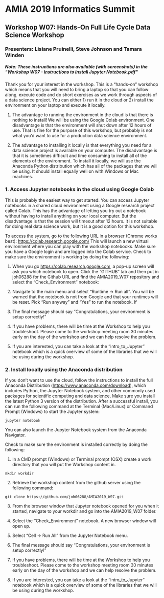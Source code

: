 # AMIA 2019 Informatics Summit
## Workshop W07: Hands-On Full Life Cycle Data Science Workshop
### Presenters: Lisiane Pruinelli, Steve Johnson and Tamara Winden


##### Note: These instructions are also available (with screenshots) in the "Workshop W07 - Instructions to Install Jupyter Notebook.pdf"
Thank you for your interest in the workshop.  This is a “hands-on” workshop which means that you will need to bring a laptop so that you can follow along, execute code and do short exercises as we work through aspects of a data science project.  You can either 1) run it in the cloud or 2) install the environment on your laptop and execute it locally.  

1.	The advantage to running the environment in the cloud is that there is nothing to install!  We will be using the Google Colab environment.  One disadvantage is that the environment will shut down after 12 hours of use.  That is fine for the purpose of this workshop, but probably is not what you’d want to use for a production data science environment.

2.	The advantage to installing it locally is that everything you need for a data science project is available on your computer.  The disadvantage is that it is sometimes difficult and time consuming to install all of the elements of the environment.  To install it locally, we will use the Anaconda Python distribution which has all of the packages that we will be using.  It should install equally well on with Windows or Mac machines.

### 1. Access Jupyter notebooks in the cloud using Google Colab

This is probably the easiest way to get started. You can access Jupyter notebooks in a shared cloud environment using a Google research project called Colab.  This has the advantage of letting you try out a notebook without having to install anything on your local computer.  But the disadvantage is that the session will timeout after 12 hours.  It is not suitable for doing real data science work, but it is a good option for this workshop.

To access the system, go to the following URL in a browser (Chrome works best):
https://colab.research.google.com/  This will launch a new virtual environment where you can play with the workshop notebooks.  Make sure you have a Google login and are logged into the Colab service.  Check to make sure the environment is working by doing the following:

1.	When you go https://colab.research.google.com, a pop-up screen will ask you which notebook to open.  Click the “GITHUB” tab and then put in joh06288 for the Github URL and find the AMIA2019_W07 repository and select the “Check_Environment” notebook:

2.	Navigate to the main menu and select “Runtime -> Run all”.  You will be warned that the notebook is not from Google and that your runtimes will be reset.  Pick “Run anyway” and “Yes” to run the notebook. If 

3.	The final message should say “Congratulations, your environment is setup correctly!”

4.	If you have problems, there will be time at the Workshop to help you troubleshoot.  Please come to the workshop meeting room 30 minutes early on the day of the workshop and we can help resolve the problem.

5.	If you are interested, you can take a look at the “Intro_to_Jupyter” notebook which is a quick overview of some of the libraries that we will be using during the workshop.

### 2. Install locally using the Anaconda distribution

If you don’t want to use the cloud, follow the instructions to install the full Anaconda Distribution (https://www.anaconda.com/download), which includes Python, the Jupyter Notebook system, and other commonly used packages for scientific computing and data science.  Make sure you install the latest Python 3 version of the distribution. After a successful install, you can run the following command at the Terminal (Mac/Linux) or Command Prompt (Windows) to start the Jupyter system:

   ```jupyter notebook```

You can also launch the Jupyter Notebook system from the Anaconda Navigator.

Check to make sure the environment is installed correctly by doing the following:

1.	In a CMD prompt (Windows) or Terminal prompt (OSX) create a work directory that you will put the Workshop content in.

```mkdir workdir```

2.	Retrieve the workshop content from the github server using the following command:

```git clone https://github.com/joh06288/AMIA2019_W07.git```

3.	From the browser window that Jupyter notebook opened for you when it started, navigate to your workdir and go into the AMIA2019_W07 folder.  

4.	Select the “Check_Environment” notebook. A new browser window will open up.

5.	Select “Cell -> Run All” from the Jupyter Notebook menu.

6.	The final message should say “Congratulations, your environment is setup correctly!”

7.	If you have problems, there will be time at the Workshop to help you troubleshoot.  Please come to the workshop meeting room 30 minutes early on the day of the workshop and we can help resolve the problem.

8.	If you are interested, you can take a look at the “Intro_to_Jupyter” notebook which is a quick overview of some of the libraries that we will be using during the workshop.

 
